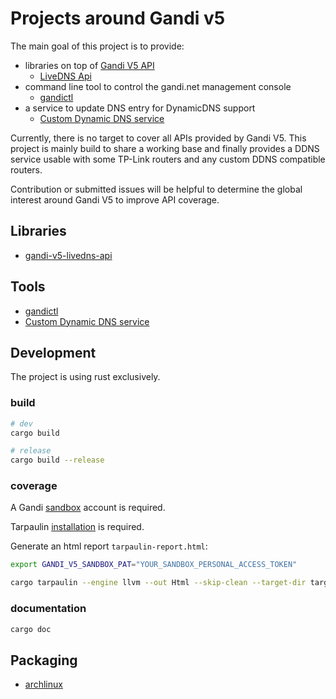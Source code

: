 # Projects around Gandi v5

The main goal of this project is to provide:
- libraries on top of [Gandi V5 API](https://api.gandi.net/docs/reference/)
    - [LiveDNS Api](gandi-v5-livedns-api/README.md)
- command line tool to control the gandi.net management console
    - [gandictl](gandictl/README.md)
- a service to update DNS entry for DynamicDNS support
    - [Custom Dynamic DNS service](custom-ddns/README.md)

Currently, there is no target to cover all APIs provided by Gandi V5. This project is mainly build to share a working base and finally provides a DDNS service usable with some TP-Link routers and any custom DDNS compatible routers.

Contribution or submitted issues will be helpful to determine the global interest around Gandi V5 to improve API coverage.

## Libraries

- [gandi-v5-livedns-api](gandi-v5-livedns-api/README.md)

## Tools

- [gandictl](gandictl/README.md) 
- [Custom Dynamic DNS service](custom-ddns/README.md)

## Development

The project is using rust exclusively.

### build

```bash
# dev
cargo build

# release
cargo build --release
```

### coverage

A Gandi [sandbox](https://api.sandbox.gandi.net/docs/sandbox/) account is required.

Tarpaulin [installation](https://github.com/xd009642/tarpaulin?tab=readme-ov-file#installation) is required.

Generate an html report `tarpaulin-report.html`:

```bash
export GANDI_V5_SANDBOX_PAT="YOUR_SANDBOX_PERSONAL_ACCESS_TOKEN"

cargo tarpaulin --engine llvm --out Html --skip-clean --target-dir target/coverage
```

### documentation

```bash
cargo doc
```

## Packaging

- [archlinux](packaging/README.md)
